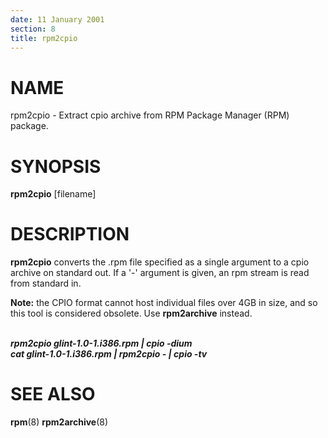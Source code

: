 ```yaml
---
date: 11 January 2001
section: 8
title: rpm2cpio
---
```


NAME
====

rpm2cpio - Extract cpio archive from RPM Package Manager (RPM) package.

SYNOPSIS
========

**rpm2cpio** \[filename\]

DESCRIPTION
===========

**rpm2cpio** converts the .rpm file specified as a single argument to a
cpio archive on standard out. If a \'-\' argument is given, an rpm
stream is read from standard in.

**Note:** the CPIO format cannot host individual files over 4GB in size,
and so this tool is considered obsolete.  Use **rpm2archive** instead.

\
***rpm2cpio glint-1.0-1.i386.rpm \| cpio -dium***\
***cat glint-1.0-1.i386.rpm \| rpm2cpio - \| cpio -tv***

SEE ALSO
========

**rpm**(8) **rpm2archive**(8)
